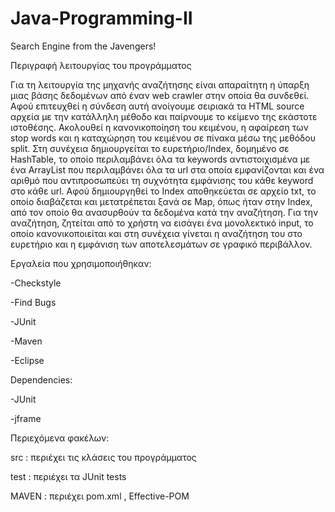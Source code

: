 # Java-Programming-II

Search Engine from the Javengers!

Περιγραφή λειτουργίας του προγράμματος

Για τη λειτουργία της μηχανής αναζήτησης είναι απαραίτητη η ύπαρξη μιας βάσης δεδομένων από 
έναν web crawler στην οποία θα συνδεθεί. Αφού επιτευχθεί η σύνδεση αυτή ανοίγουμε σειριακά 
τα HTML source αρχεία με την κατάλληλη μέθοδο και παίρνουμε το κείμενο της εκάστοτε ιστοθέσης.
Ακολουθεί η κανονικοποίηση του κειμένου, η αφαίρεση των stop words και η καταχώρηση του κειμένου 
σε πίνακα μέσω της μεθόδου split. Στη συνέχεια δημιουργείται το ευρετήριο/Index, δομημένο σε 
HashTable, το οποίο περιλαμβάνει όλα τα keywords αντιστοιχισμένα με ένα ArrayList που περιλαμβάνει
όλα τα url στα οποία εμφανίζονται και ένα αριθμό που αντιπροσωπεύει τη συχνότητα εμφάνισης του κάθε
keyword στο κάθε url. Αφού δημιουργηθεί το Index  αποθηκεύεται σε αρχείο txt, το οποίο διαβάζεται
και μετατρέπεται ξανά σε Map, όπως ήταν στην Index, από τον οποίο θα ανασυρθούν τα δεδομένα κατά 
την αναζήτηση. Για την αναζήτηση, ζητείται από το χρήστη να εισάγει ένα μονολεκτικό input,
το οποίο κανονικοποιείται και στη συνέχεια γίνεται η αναζήτηση του στο ευρετήριο και η εμφάνιση
των αποτελεσμάτων σε γραφικό περιβάλλον.

Εργαλεία που χρησιμοποιήθηκαν:

-Checkstyle

-Find Bugs 

-JUnit

-Maven

-Eclipse

Dependencies:

-JUnit

-jframe
 
Περιεχόμενα φακέλων:

src : περιέχει τις κλάσεις του προγράμματος  

test : περιέχει τα JUnit tests

MAVEN : περιέχει pom.xml , Effective-POM

